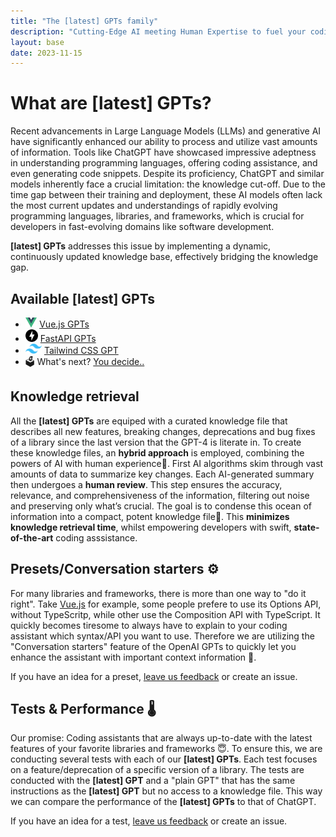 ```yaml
---
title: "The [latest] GPTs family"
description: "Cutting-Edge AI meeting Human Expertise to fuel your coding journey."
layout: base
date: 2023-11-15
---
```

# What are [latest] GPTs?
Recent advancements in Large Language Models (LLMs) and generative AI have significantly enhanced our ability to process and utilize vast amounts of information. Tools like ChatGPT have showcased impressive adeptness in understanding programming languages, offering coding assistance, and even generating code snippets. Despite its proficiency, ChatGPT and similar models inherently face a crucial limitation: the knowledge cut-off. 
Due to the time gap between their training and deployment, these AI models often lack the most current updates and understandings of rapidly evolving programming languages, libraries, and frameworks, which is crucial for developers in fast-evolving domains like software development.

**[latest] GPTs** addresses this issue by implementing a dynamic, continuously updated knowledge base, effectively bridging the knowledge gap.

## Available [latest] GPTs

- <img src="/assets/vuejs/vuejs-logo.svg" height="16" /> [Vue.js GPTs](/gpts/vuejs/)
- <img src="/assets/fastapi/fastapi-logo.svg" height="20" style="margin-right:4px;"/>[FastAPI GPTs](/gpts/fastapi/)
- <img src="/assets/gpts/tailwind/tailwind-logo.svg" height="16" /> [Tailwind CSS GPT](/gpts/tailwind/)
- 🗳️ What's next? [You decide..](https://app.formbricks.com/s/clpiu0pdy2vylqg72ki5ikev0)

## Knowledge retrieval

All the **[latest] GPTs** are equiped with a curated knowledge file that describes all new features, breaking changes, deprecations and bug fixes of a library since the last version that the GPT-4 is literate in. 
To create these knowledge files, an **hybrid approach** is employed, combining the powers of AI with human experience🤯. First AI algorithms skim through vast amounts of data to summarize key changes. Each AI-generated summary then undergoes a **human review**. This step ensures the accuracy, relevance, and comprehensiveness of the information, filtering out noise and preserving only what’s crucial.
The goal is to condense this ocean of information into a compact, potent knowledge file🤌. This **minimizes knowledge retrieval time**, whilst empowering developers with swift, **state-of-the-art** coding asssistance. 

## Presets/Conversation starters ⚙️

For many libraries and frameworks, there is more than one way to "do it right". Take [Vue.js](https://vuejs.org) for example, some people prefere to use its Options API, without TypeScritp, while other use the Composition API with TypeScript. It quickly becomes tiresome to always have to explain to your coding assistant which syntax/API you want to use. Therefore we are utilizing the "Conversation starters" feature of the OpenAI GPTs to quickly let you enhance the assistant with important context information 🚀.

If you have an idea for a preset, [leave us feedback](/README.md#contribution-guidelines) or create an issue.

## Tests & Performance 🌡️

Our promise: Coding assistants that are always up-to-date with the latest features of your favorite libraries and frameworks 😇. To ensure this, we are conducting several tests with each of our **[latest] GPTs**. Each test focuses on a feature/deprecation of a specific version of a library. The tests are conducted with the **[latest] GPT** and a "plain GPT" that has the same instructions as the **[latest] GPT** but no access to a knowledge file. This way we can compare the performance of the **[latest] GPTs** to that of ChatGPT.

If you have an idea for a test, [leave us feedback](/README.md#contribution-guidelines) or create an issue.
